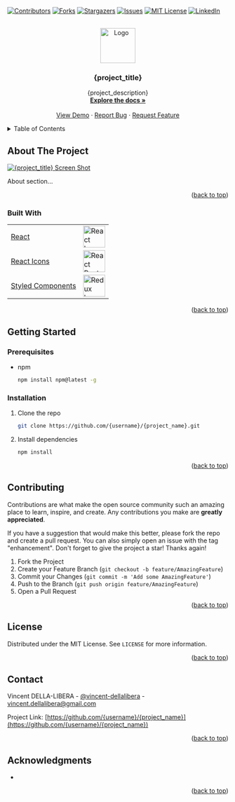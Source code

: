 <!-- Improved compatibility of back to top link: See: https://github.com/othneildrew/Best-README-Template/pull/73 -->

<a id="readme-top"></a>

<!--
*** Thanks for checking out the Best-README-Template. If you have a suggestion
*** that would make this better, please fork the repo and create a pull request
*** or simply open an issue with the tag "enhancement".
*** Don't forget to give the project a star!
*** Thanks again! Now go create something AMAZING! :D
-->

<!-- PROJECT SHIELDS -->
<!--
*** I'm using markdown "reference style" links for readability.
*** Reference links are enclosed in brackets [ ] instead of parentheses ( ).
*** See the bottom of this document for the declaration of the reference variables
*** for contributors-url, forks-url, etc. This is an optional, concise syntax you may use.
*** https://www.markdownguide.org/basic-syntax/#reference-style-links
-->

[![Contributors][contributors-shield]][contributors-url]
[![Forks][forks-shield]][forks-url]
[![Stargazers][stars-shield]][stars-url]
[![Issues][issues-shield]][issues-url]
[![MIT License][license-shield]][license-url]
[![LinkedIn][linkedin-shield]][linkedin-url]

<!--

TAGS

{demo_url}
{logo}
{username}
{project_name}
{project_title}
{project_description}

-->

<!-- PROJECT LOGO -->
<br />
<div align="center">
  <a href="{demo_url}">
    <img src="{logo}" alt="Logo" width="80" height="80">
  </a>

<h3 align="center">{project_title}</h3>

  <p align="center">
    {project_description}
    <br />
    <a href="https://github.com/{username}/{project_name}"><strong>Explore the docs »</strong></a>
    <br />
    <br />
    <a href="{demo_url}">View Demo</a>
    ·
    <a href="https://github.com/{username}/{project_name}/issues">Report Bug</a>
    ·
    <a href="https://github.com/{username}/{project_name}/issues">Request Feature</a>
  </p>
</div>

<!-- TABLE OF CONTENTS -->
<details>
  <summary>Table of Contents</summary>
  <ol>
    <li>
      <a href="#about-the-project">About The Project</a>
      <ul>
        <li>
        <a href="#built-with">Built With</a></li>
    </li>
    <li>
      <a href="#getting-started">Getting Started</a>
      <ul>
        <li><a href="#prerequisites">Prerequisites</a></li>
        <li><a href="#installation">Installation</a></li>
      </ul>
    </li>
    <li><a href="#contributing">Contributing</a></li>
    <li><a href="#license">License</a></li>
    <li><a href="#contact">Contact</a></li>
    <li><a href="#acknowledgments">Acknowledgments</a></li>
  </ol>
</details>

<!-- ABOUT THE PROJECT -->

## About The Project

[![{project_title} Screen Shot][product-screenshot]]({demo_url})

About section...

<p align="right">(<a href="#readme-top">back to top</a>)</p>

### Built With

|                                                           |                                                                                                                                                                                                                                                                                                  |
| --------------------------------------------------------- | ------------------------------------------------------------------------------------------------------------------------------------------------------------------------------------------------------------------------------------------------------------------------------------------------ |
| [React](https://reactjs.org/)                             | <img src="https://avatars.githubusercontent.com/u/6412038?s=280&v=4" alt="React logo" width="50" height="50"/>                                                                                                                                                                                   |
| [React Icons](https://react-icons.github.io/react-icons/) | <img src="https://camo.githubusercontent.com/48d099290b4cb2d7937bcd96e8497cf1845b54a810a6432c70cf944b60b40c77/68747470733a2f2f7261776769742e636f6d2f676f72616e67616a69632f72656163742d69636f6e732f6d61737465722f72656163742d69636f6e732e737667" alt="React Router logo" width="50" height="50"/> |
| [Styled Components](https://styled-components.com/)       | <img src="https://raw.githubusercontent.com/styled-components/brand/master/styled-components.png" alt="Redux logo" width="50" height="50"/>                                                                                                                                                      |

<p align="right">(<a href="#readme-top">back to top</a>)</p>

<!-- GETTING STARTED -->

## Getting Started

### Prerequisites

-   npm
    ```sh
    npm install npm@latest -g
    ```

### Installation

1. Clone the repo
    ```sh
    git clone https://github.com/{username}/{project_name}.git
    ```
2. Install dependencies
    ```sh
    npm install
    ```

<p align="right">(<a href="#readme-top">back to top</a>)</p>

<!-- CONTRIBUTING -->

## Contributing

Contributions are what make the open source community such an amazing place to learn, inspire, and create. Any contributions you make are **greatly appreciated**.

If you have a suggestion that would make this better, please fork the repo and create a pull request. You can also simply open an issue with the tag "enhancement".
Don't forget to give the project a star! Thanks again!

1. Fork the Project
2. Create your Feature Branch (`git checkout -b feature/AmazingFeature`)
3. Commit your Changes (`git commit -m 'Add some AmazingFeature'`)
4. Push to the Branch (`git push origin feature/AmazingFeature`)
5. Open a Pull Request

<p align="right">(<a href="#readme-top">back to top</a>)</p>

<!-- LICENSE -->

## License

Distributed under the MIT License. See `LICENSE` for more information.

<p align="right">(<a href="#readme-top">back to top</a>)</p>

<!-- CONTACT -->

## Contact

Vincent DELLA-LIBERA - [@vincent-dellalibera](https://linkedin.com/in/vincent-dellalibera) - vincent.dellalibera@gmail.com

Project Link: [https://github.com/{username}/{project_name}](https://github.com/{username}/{project_name})

<p align="right">(<a href="#readme-top">back to top</a>)</p>

<!-- ACKNOWLEDGMENTS -->

## Acknowledgments

-   []()

<p align="right">(<a href="#readme-top">back to top</a>)</p>

<!-- MARKDOWN LINKS & IMAGES -->
<!-- https://www.markdownguide.org/basic-syntax/#reference-style-links -->

[contributors-shield]: https://img.shields.io/github/contributors/{username}/{project_name}.svg?style=for-the-badge
[contributors-url]: https://github.com/{username}/{project_name}/graphs/contributors
[forks-shield]: https://img.shields.io/github/forks/{username}/{project_name}.svg?style=for-the-badge
[forks-url]: https://github.com/{username}/{project_name}/network/members
[stars-shield]: https://img.shields.io/github/stars/{username}/{project_name}.svg?style=for-the-badge
[stars-url]: https://github.com/{username}/{project_name}/stargazers
[issues-shield]: https://img.shields.io/github/issues/{username}/{project_name}.svg?style=for-the-badge
[issues-url]: https://github.com/{username}/{project_name}/issues
[license-shield]: https://img.shields.io/github/license/{username}/{project_name}.svg?style=for-the-badge
[license-url]: https://github.com/{username}/{project_name}/blob/master/LICENSE.txt
[linkedin-shield]: https://img.shields.io/badge/-LinkedIn-black.svg?style=for-the-badge&logo=linkedin&colorB=555
[linkedin-url]: https://linkedin.com/in/vincent-dellalibera
[product-screenshot]: client/public/screenshot.jpg

